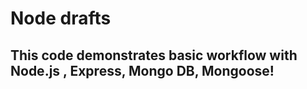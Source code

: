 # Node drafts

## This code demonstrates basic workflow with Node.js , Express, Mongo DB, Mongoose!
